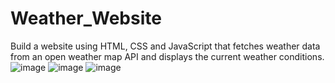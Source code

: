# Weather_Website
Build a website using HTML, CSS and JavaScript that fetches weather data from an open weather map API and displays the current weather conditions.
![image](https://github.com/Yasmeen1211/Weather_Website/assets/148194770/34112ac4-f858-4738-970d-b2e7b9d7ae58)
![image](https://github.com/Yasmeen1211/Weather_Website/assets/148194770/fc552b2a-035e-4ab3-ae0d-bd7a8eb3ecdb)
![image](https://github.com/Yasmeen1211/Weather_Website/assets/148194770/b4d02768-bbac-4339-9138-cbedb8c0620c)



